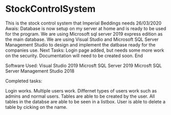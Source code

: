 # StockControlSystem
This is the stock control system that Imperial Beddings needs
26/03/2020 Awais:
Database is now setup on my server at home and is ready to be used for the program.
We are using Microsoft sql server 2019 express edition as the main database.
We are using Visual Studio and Microsoft SQL Server Management Studio to design and implement the datbase ready for the companies use.
Next Tasks:
Login page added, but needs some more work on the security.
Documentation will need to be created soon.
End

Software Used:
Visual Studio 2019
Microsft SQL Server 2019
Microsft SQL Server Management Studio 2018

Completed tasks:

Login works.
Multiple users work.
Differnet types of users work such as admins and normal users.
Tables are able to be created by the user.
All tables in the databse are able to be seen in a listbox.
User is able to delete a table by cicking on the name.
